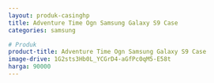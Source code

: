 ```yaml
---
layout: produk-casinghp
title: Adventure Time Ogn Samsung Galaxy S9 Case
categories: samsung

# Produk
product-title: Adventure Time Ogn Samsung Galaxy S9 Case
image-drive: 1G2sts3Hb0L_YCGrD4-aGfPc0qM5-E58t
harga: 90000
---
```

